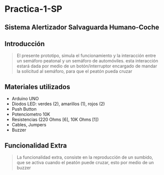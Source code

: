 # Practica-1-SP

## Sistema Alertizador Salvaguarda Humano-Coche

## Introducción

> El presente prototipo, simula el funcionamiento y la interacción entre un semáforo peatonal
y un semáforo de automóviles. esta interacción estará dada por medio de un botón/interruptor 
encargado de mandar la solicitud al semáforo, para que el peatón pueda cruzar

## Materiales utilizados

* Arduino UNO
* Diodos LED: verdes (2), amarillos (1), rojos (2)
* Push Button
* Potenciometro 10K
* Resistencias (220 Ohms [6], 10K Ohms [1])
* Cables, Jumpers
* Buzzer

## Funcionalidad Extra

> La funcionalidad extra, consiste en la reproducción de un sumbido, que se activa cuando el
peatón puede cruzar, esto por medio de un buzzer
